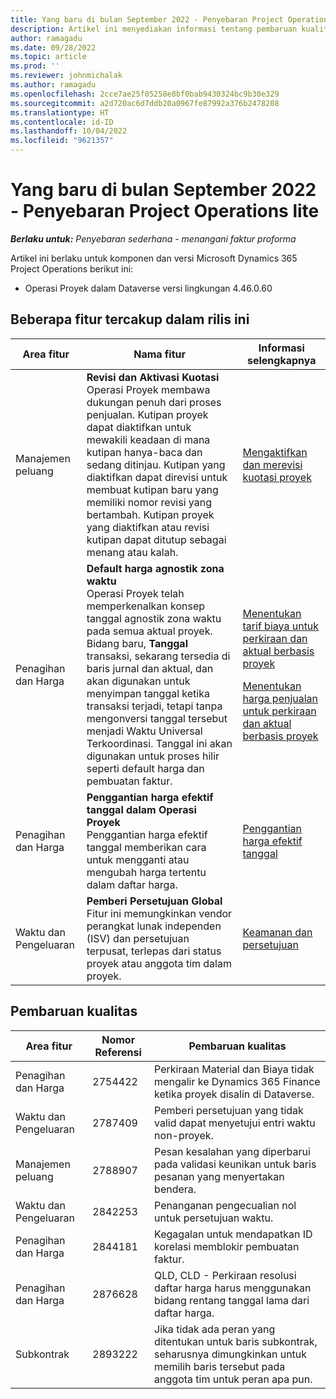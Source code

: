 ```yaml
---
title: Yang baru di bulan September 2022 - Penyebaran Project Operations lite
description: Artikel ini menyediakan informasi tentang pembaruan kualitas yang tersedia dalam rilis September 2022 penyebaran Microsoft Dynamics 365 Project Operations lite.
author: ramagadu
ms.date: 09/28/2022
ms.topic: article
ms.prod: ''
ms.reviewer: johnmichalak
ms.author: ramagadu
ms.openlocfilehash: 2cce7ae25f05258e8bf0bab9430324bc9b30e329
ms.sourcegitcommit: a2d720ac6d7ddb20a0967fe87992a376b2478208
ms.translationtype: HT
ms.contentlocale: id-ID
ms.lasthandoff: 10/04/2022
ms.locfileid: "9621357"
---
```

# <a name="whats-new-september-2022---project-operations-lite-deployment"></a>Yang baru di bulan September 2022 - Penyebaran Project Operations lite

_**Berlaku untuk:** Penyebaran sederhana - menangani faktur proforma_

Artikel ini berlaku untuk komponen dan versi Microsoft Dynamics 365 Project Operations berikut ini:

- Operasi Proyek dalam Dataverse versi lingkungan 4.46.0.60

## <a name="features-included-in-this-release"></a>Beberapa fitur tercakup dalam rilis ini

| Area fitur | Nama fitur | Informasi selengkapnya |
| --- | --- | --- |
| Manajemen peluang | **Revisi dan Aktivasi Kuotasi**<br>Operasi Proyek membawa dukungan penuh dari proses penjualan. Kutipan proyek dapat diaktifkan untuk mewakili keadaan di mana kutipan hanya-baca dan sedang ditinjau. Kutipan yang diaktifkan dapat direvisi untuk membuat kutipan baru yang memiliki nomor revisi yang bertambah. Kutipan proyek yang diaktifkan atau revisi kutipan dapat ditutup sebagai menang atau kalah. | [Mengaktifkan dan merevisi kuotasi proyek](/dynamics365/project-operations/sales/activation-and-revision) |
| Penagihan dan Harga | **Default harga agnostik zona waktu**<br>Operasi Proyek telah memperkenalkan konsep tanggal agnostik zona waktu pada semua aktual proyek. Bidang baru, **Tanggal** transaksi, sekarang tersedia di baris jurnal dan aktual, dan akan digunakan untuk menyimpan tanggal ketika transaksi terjadi, tetapi tanpa mengonversi tanggal tersebut menjadi Waktu Universal Terkoordinasi. Tanggal ini akan digunakan untuk proses hilir seperti default harga dan pembuatan faktur. | <p>[Menentukan tarif biaya untuk perkiraan dan aktual berbasis proyek](/dynamics365/project-operations/pro/pricing-costing/cost-price-resolution-sales)</p><p>[Menentukan harga penjualan untuk perkiraan dan aktual berbasis proyek](/dynamics365/project-operations/pro/pricing-costing/sales-price-resolution-sales)</p> |
| Penagihan dan Harga | **Penggantian harga efektif tanggal dalam Operasi Proyek**<br>Penggantian harga efektif tanggal memberikan cara untuk mengganti atau mengubah harga tertentu dalam daftar harga. | [Penggantian harga efektif tanggal](/dynamics365/project-operations/pricing-costing/dateffective_price_overrides) |
| Waktu dan Pengeluaran | **Pemberi Persetujuan Global**<br>Fitur ini memungkinkan vendor perangkat lunak independen (ISV) dan persetujuan terpusat, terlepas dari status proyek atau anggota tim dalam proyek. | [Keamanan dan persetujuan](/dynamics365/project-operations/approvals/approvals-security) |

## <a name="quality-updates"></a>Pembaruan kualitas

| Area fitur | Nomor Referensi | Pembaruan kualitas |
| --- | --- | --- |
| Penagihan dan Harga | 2754422 | Perkiraan Material dan Biaya tidak mengalir ke Dynamics 365 Finance ketika proyek disalin di Dataverse. |
| Waktu dan Pengeluaran | 2787409 | Pemberi persetujuan yang tidak valid dapat menyetujui entri waktu non-proyek. |
| Manajemen peluang | 2788907 | Pesan kesalahan yang diperbarui pada validasi keunikan untuk baris pesanan yang menyertakan bendera. |
| Waktu dan Pengeluaran | 2842253 | Penanganan pengecualian nol untuk persetujuan waktu. |
| Penagihan dan Harga | 2844181 | Kegagalan untuk mendapatkan ID korelasi memblokir pembuatan faktur. |
| Penagihan dan Harga | 2876628 | QLD, CLD - Perkiraan resolusi daftar harga harus menggunakan bidang rentang tanggal lama dari daftar harga. |
| Subkontrak | 2893222 | Jika tidak ada peran yang ditentukan untuk baris subkontrak, seharusnya dimungkinkan untuk memilih baris tersebut pada anggota tim untuk peran apa pun. |
